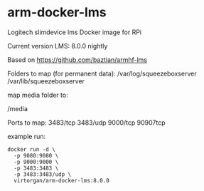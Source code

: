 # arm-docker-lms
Logitech slimdevice lms Docker image for RPi

Current version LMS: 8.0.0 nightly

Based on https://github.com/baztian/armhf-lms

Folders to map (for permanent data):
/var/log/squeezeboxserver
/var/lib/squeezeboxserver

map media folder to:

/media

Ports to map:
3483/tcp
3483/udp
9000/tcp
90907tcp

example run:
```
docker run -d \
  -p 9080:9080 \
  -p 9000:9000 \
  -p 3483:3483 \
  -p 3483:3483/udp \
  virtorgan/arm-docker-lms:8.0.0
```
